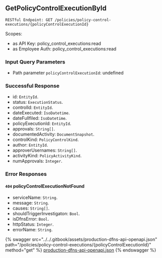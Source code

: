 
## GetPolicyControlExecutionById
`RESTful Endpoint: GET /policies/policy-control-executions/{policyControlExecutionId}`

Scopes:
 * as API Key: policy_control_executions:read
 * as Employee Auth: policy_control_executions:read



### Input Query Parameters
* Path parameter `policyControlExecutionId`: undefined  
  

### Successful Response
* id: `EntityId`. 
* status: `ExecutionStatus`. 
* controlId: `EntityId`. 
* dateExecuted: `IsoDatetime`. 
* dateFullfiled: `IsoDatetime`. 
* policyExecutionId: `EntityId`. 
* approvals: `String[]`. 
* documentedActivity: `DocumentSnapshot`. 
* controlKind: `PolicyControlKind`. 
* author: `EntityId`. 
* approverUsernames: `String[]`. 
* activityKind: `PolicyActivityKind`. 
* numApprovals: `Integer`. 

### Error Responses
#### `404` **policyControlExecutionNotFound** 

* serviceName: `String`. 
* message: `String`. 
* causes: `String[]`. 
* shouldTriggerInvestigaton: `Bool`. 
* isDfnsError: `Bool`. 
* httpStatus: `Integer`. 
* errorName: `String`. 

{% swagger src="../../.gitbook/assets/production-dfns-api-openapi.json" path="/policies/policy-control-executions/{policyControlExecutionId}" method="get" %}
[production-dfns-api-openapi.json](../../.gitbook/assets/production-dfns-api-openapi.json)
{% endswagger %}
